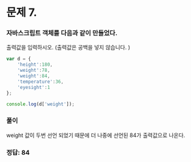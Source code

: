 # 문제 7.
### 자바스크립트 객체를 다음과 같이 만들었다. 
출력값을 입력하시오. (출력값은 공백을 넣지 않습니다. )

```jsx
var d = {
    'height':180,
    'weight':78,
    'weight':84,
    'temperature':36,
    'eyesight':1
};

console.log(d['weight']);
```

### 풀이
weight 값이 두번 선언 되었기 때문에
더 나중에 선언된 84가 출력값으로 나온다.

### 정답: 84
